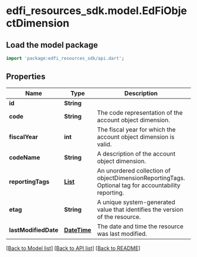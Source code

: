 # edfi_resources_sdk.model.EdFiObjectDimension

## Load the model package
```dart
import 'package:edfi_resources_sdk/api.dart';
```

## Properties
Name | Type | Description | Notes
------------ | ------------- | ------------- | -------------
**id** | **String** |  | [optional] 
**code** | **String** | The code representation of the account object dimension. | 
**fiscalYear** | **int** | The fiscal year for which the account object dimension is valid. | 
**codeName** | **String** | A description of the account object dimension. | [optional] 
**reportingTags** | [**List<EdFiObjectDimensionReportingTag>**](EdFiObjectDimensionReportingTag.md) | An unordered collection of objectDimensionReportingTags. Optional tag for accountability reporting. | [optional] [default to const []]
**etag** | **String** | A unique system-generated value that identifies the version of the resource. | [optional] 
**lastModifiedDate** | [**DateTime**](DateTime.md) | The date and time the resource was last modified. | [optional] 

[[Back to Model list]](../README.md#documentation-for-models) [[Back to API list]](../README.md#documentation-for-api-endpoints) [[Back to README]](../README.md)


